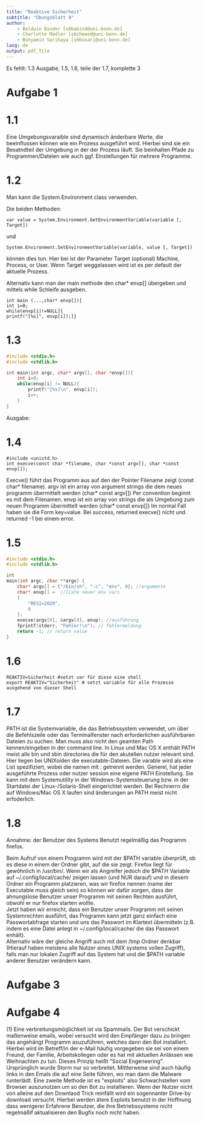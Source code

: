 ```yaml
---
title: "Reaktive Sicherheit"
subtitle: "Übungsblatt 9"
author: 
	- Balduin Binder [s6babind@uni-bonn.de]
	- Charlotte Mädler [s6chmaed@uni-bonn.de]
	- Bünyamin Sarikaya [s6busari@uni-bonn.de]
lang: de
output: pdf_file
---
```

Es fehlt: 1.3 Ausgabe, 1.5, 1.6,  teile der 1.7, komplette 3
# Aufgabe 1

# 1.1
Eine Umgebungsvaraible sind dynamisch änderbare Werte, die beeinflussen  können wie ein Prozess ausgeführt wird. Hierbei sind sie ein Besatndteil der Umgebung in der der Prozess läuft. Sie beinhalten Pfade zu Programmen/Dateien wie auch ggf. Einstellungen für mehrere Programme.

# 1.2
Man kann die System.Environment class verwenden.

Die beiden Methoden: 
```
var value = System.Environment.GetEnvironmentVariable(variable [, Target])
```
und
```
System.Environment.SetEnvironmentVariable(variable, value [, Target])
```
können dies tun. Hier bei ist der Parameter Target (optional) Machine, Process, or User. Wenn Target weggelassen wird ist es per default der aktuelle Prozess.

Alternativ kann man der main methode den char* envp[] übergeben und mittels while Schleife ausgeben.
```
int main (...,char* envp[]){
int i=0;
while(envp[i]!=NULL]{
printf("[%s]", envp[i]);]}
```

# 1.3

```c
#include <stdio.h>
#include <stdlib.h>

int main(int argc, char* argv[], char *envp[]){
	int i=0;
	while(envp[i] != NULL){
		printf("[%s]\n", envp[i]);
		i++;
	}
}
```
Ausgabe:

# 1.4

```
#include <unistd.h> 
int execve(const char *filename, char *const argv[], char *const envp[]);
```
Execve() führt das Programm aus auf den der Pointer Filename zeigt (const char* filename).
argv ist ein array von argument strings die dem neues programm übermittelt werden (char* const argv[]) Per convention beginnt es mit dem Filenamen.
envp ist ein array von strings die als Umgebung zum neuen Programm übermittelt werden (char* const envp[]) Im normal Fall haben sie die Form key=value.
Bei success, returned execve() nicht und returned -1 bei einem error. 

# 1.5

```c
#include <stdio.h>
#include <stdlib.h>

int
main(int argc, char **argv) {
	char* argv[] = {"/bin/sh", "-c", "env", 0}; //argumente
	char* envp[] =  //liste neuer env vars
	{
		"RESI=2020",
		0
	};
	execve(argv[0], &argv[0], envp); //ausführung
	fprintf(stderr, "Fehler!\n"); // fehlermeldung
	return -1; // return value
}
```

# 1.6

```
REAKTIV=Sicherheit #setzt var für diese eine shell
export REAKTIV="Sicherheit" # setzt variable für alle Prozesse ausgehend von dieser Shell
```


# 1.7
PATH ist die Systemvariable, die das Betriebssystem verwendet, um über die Befehlszeile oder das Terminalfenster nach erforderlichen ausführbaren Dateien zu suchen. Man muss also nicht den geamten Path kennen/eingeben in der command line. In Linux und Mac OS X enthält PATH meist alle bin und sbin directories die für den akutellen nutzer relevant sind. Hier liegen bei UNIXoiden die executable-Dateien. Die varable wird als eine List spezifiziert, wobei die namen mit : getrennt werden. Generel, hat jeder ausgeführte Prozess oder nutzer session eine eigene PATH Einstellung. Sie kann mit dem Systemutility in der Windows-Systemsteuerung bzw. in der Startdatei der Linux-/Solaris-Shell eingerichtet werden. Bei Rechnerrn die auf Windows/Mac OS X laufen sind änderungen an PATH meist nicht erfoderlich.

# 1.8

Annahme: der Benutzer des Systems Benutzt regelmäßig das Programm firefox.

Beim Aufruf von einem Programm wird mit der $PATH variable überprüft, ob es diese in einem der Ordner gibt, auf die sie zeigt. Firefox liegt für gewöhnlich in /usr/bin/. Wenn wir als Angreifer jedoch die $PATH Variable auf ~/.config/local/cache/ zeigen lassen (und NUR darauf) und in diesem Ordner ein Programm platzieren, was wir firefox nennen (name der Executable muss gleich sein) so können wir dafür sorgen, dass der ahnungslose Benutzer unser Programm mit seinen Rechten ausführt, obwohl er nur firefox starten wollte.  
Jetzt haben wir erreicht, dass ein Benutzer unser Programm mit seinen Systemrechten ausführt, das Programm kann jetzt ganz einfach eine Passwortabfrage starten und uns das Passwort im Klartext übermitteln (z.B. indem es eine Datei anlegt in ~/.config/local/cache/ die das Passwort enhält).  
Alternativ wäre der gleiche Angriff auch mit dem /tmp Ordner denkbar (Hierauf haben meistens alle Nutzer eines UNIX systems vollen Zugriff), falls man nur lokalen Zugriff auf das System hat und die $PATH variable anderer Benutzer verändern kann.
 
 # Aufgabe 3
 
 # Aufgabe 4

 (1) Eine verbreitungsmöglichkeit ist via Spammails. Der Bot verschickt maßenweise emails, wobei versucht wird den Empfänger dazu zu bringen das angehängt Programm asuzuführen, welches dann den Bot installiert. Hierbei wird im Betreff/in der e-Mail häufig vorgegeben sie sei von einem Freund, der Familie, Arbeitskollegen oder es hat mit aktuellen Anlässen wie Weihnachten zu tun. Dieses Prinzip heißt "Social Engeneering". Ursprünglich wurde Storm nur so verbreitet. Mittlerweise sind auch häufig links in den Emals die auf eine Seite führen, wo man dann die Malware runterlädt. 
 Eine zweite Methode ist es "exploits" also Schwachstellen vom Browser auszunutzen um so den Bot zu installieren. Wenn der Nutzer nicht von alleine auf den Downlaod Trick reinfällt wird ein sogennanter Drive-by download versucht.  Hierbei werden ätere Exploits benutzt in der Hoffnung dass wenigerer Erfahrene Benutzer, die ihre Betriebssysteme nicht regelmäßif aktualisieren den Bugfix noch nicht haben.
           
